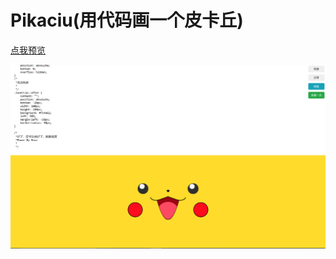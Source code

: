 # Pikaciu(用代码画一个皮卡丘)

[点我预览](https://DylanChen08.github.io/Pikachu-demo/index.html)

![image](https://github.com/DylanChen08/Pikachu-demo/blob/master/Demonstration.PNG)